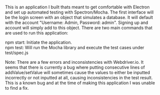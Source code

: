 This is an application I built thats meant to get comfortable with Electron and set up automated testing with Spectron/Mocha. The first interface will be the login screen with an object that simulates a database. It will default with the account "Username: Admin, Password: admin". Signing up and account will simply add to this object. There are two main commands that are used to run this application:

npm start: Initiate the application. <br />
npm test: Will run the Mocha library and execute the test cases under test/spec.js

Note: There are a few errors and inconsistencies with Webdriver.io. It seems that there is currently a bug where putting consecutive lines of addValue/setValue will sometimes cause the values to either be inputted incorrectly or not inputted at all, causing inconsistencies in the test result. This is a known bug and at the time of making this application I was unable to find a fix.